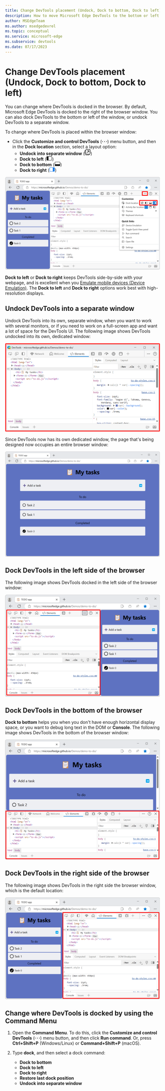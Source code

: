 ```yaml
---
title: Change DevTools placement (Undock, Dock to bottom, Dock to left)
description: How to move Microsoft Edge DevTools to the bottom or left of the browser window, or undock DevTools into a separate window.
author: MSEdgeTeam
ms.author: msedgedevrel
ms.topic: conceptual
ms.service: microsoft-edge
ms.subservice: devtools
ms.date: 07/17/2023
---
```

# Change DevTools placement (Undock, Dock to bottom, Dock to left)

You can change where DevTools is docked in the browser.  By default, Microsoft Edge DevTools is docked to the right of the browser window.  You can also dock DevTools to the bottom or left of the window, or undock DevTools to a separate window.

To change where DevTools is placed within the browser window:

*  Click the **Customize and control DevTools** (![Customize and control DevTools icon](./placement-images/customize-icon.png)) menu button, and then in the **Dock location** section, select a layout option:
   *  **Undock into separate window** (![The 'Undock into separate window' icon](./placement-images/undock-into-separate-window-icon.png))
   *  **Dock to left** (![The 'Dock to left' icon](./placement-images/dock-to-left-icon.png))
   *  **Dock to bottom** (![The 'Dock to bottom' icon](./placement-images/dock-to-bottom-icon.png))
   *  **Dock to right** (![The 'Dock to right' icon](./placement-images/dock-to-right-icon.png))

![The Dock location menu in DevTools](./placement-images/docking-menu.png)

**Dock to left** or **Dock to right** keeps DevTools side-by-side with your webpage, and is excellent when you [Emulate mobile devices (Device Emulation)](../device-mode/index.md).  The **Dock to left** and **Dock to right** options work best with high-resolution displays.


<!-- ====================================================================== -->
## Undock DevTools into a separate window

Undock DevTools into its own, separate window, when you want to work with several monitors, or if you need to work on a full-screen app and want a lot of space for the DevTools UI.  The following image shows DevTools undocked into its own, dedicated window:

![DevTools undocked into a separate window](./placement-images/docking-own-window.png)

Since DevTools now has its own dedicated window, the page that's being designed now occupies an entire browser window:

![WebPage that's under design, now separate from the DevTools window, which is undocked from the browser's webpage window](./placement-images/full-browser-webpage.png)


<!-- ====================================================================== -->
## Dock DevTools in the left side of the browser

The following image shows DevTools docked in the left side of the browser window:

![DevTools docked to the left](./placement-images/docking-left.png)


<!-- ====================================================================== -->
## Dock DevTools in the bottom of the browser

**Dock to bottom** helps you when you don't have enough horizontal display space, or you want to debug long text in the DOM or **Console**.  The following image shows DevTools in the bottom of the browser window:

![DevTools docked to the bottom](./placement-images/docking-bottom.png)


<!-- ====================================================================== -->
## Dock DevTools in the right side of the browser

The following image shows DevTools in the right side the browser window, which is the default location:

![DevTools docked to the right](./placement-images/docking-right.png)


<!-- ====================================================================== -->
## Change where DevTools is docked by using the Command Menu

1. Open the **Command Menu**.  To do this, click the **Customize and control DevTools** (![Customize and control DevTools icon](./placement-images/customize-icon.png)) menu button, and then click **Run command**.  Or, press **Ctrl+Shift+P** (Windows/Linux) or **Command+Shift+P** (macOS).

1. Type **dock**, and then select a dock command:

    *  **Dock to bottom**
    *  **Dock to left**
    *  **Dock to right**
    *  **Restore last dock position**
    *  **Undock into separate window**
